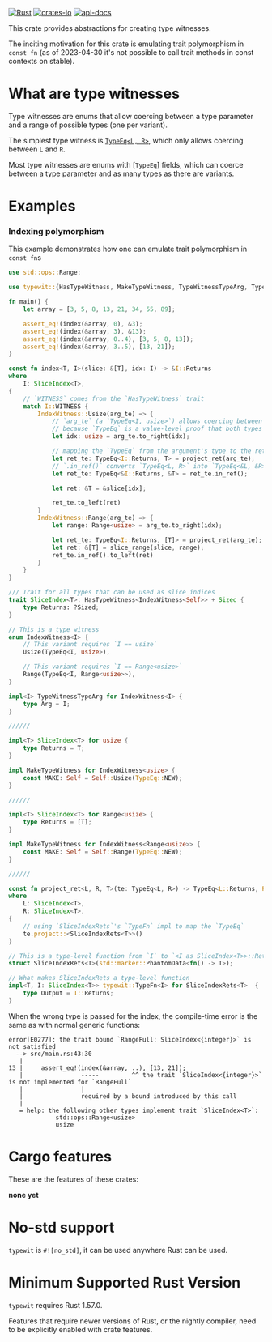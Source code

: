 [![Rust](https://github.com/rodrimati1992/typewit/workflows/Rust/badge.svg)](https://github.com/rodrimati1992/typewit/actions)
[![crates-io](https://img.shields.io/crates/v/typewit.svg)](https://crates.io/crates/typewit)
[![api-docs](https://docs.rs/typewit/badge.svg)](https://docs.rs/typewit/*)


This crate provides abstractions for creating type witnesses.

The inciting motivation for this crate is emulating trait polymorphism in `const fn`
(as of 2023-04-30 it's not possible to call trait methods in const contexts on stable).

# What are type witnesses

Type witnesses are enums that allow coercing between a type parameter and a
range of possible types (one per variant).

The simplest type witness is [`TypeEq<L, R>`](crate::TypeEq),
which only allows coercing between `L` and `R`.

Most type witnesses are enums with [`TypeEq`] fields,
which can coerce between a type parameter and as many types as there are variants.

# Examples

<span id="example0"></span>
### Indexing polymorphism

This example demonstrates how one can emulate trait polymorphism in `const fn`s

```rust
use std::ops::Range;

use typewit::{HasTypeWitness, MakeTypeWitness, TypeWitnessTypeArg, TypeEq};

fn main() {
    let array = [3, 5, 8, 13, 21, 34, 55, 89];

    assert_eq!(index(&array, 0), &3);
    assert_eq!(index(&array, 3), &13);
    assert_eq!(index(&array, 0..4), [3, 5, 8, 13]);
    assert_eq!(index(&array, 3..5), [13, 21]);
}

const fn index<T, I>(slice: &[T], idx: I) -> &I::Returns
where
    I: SliceIndex<T>,
{
    // `WITNESS` comes from the `HasTypeWitness` trait
    match I::WITNESS {
        IndexWitness::Usize(arg_te) => {
            // `arg_te` (a `TypeEq<I, usize>`) allows coercing between `I` and `usize`,
            // because `TypeEq` is a value-level proof that both types are the same.
            let idx: usize = arg_te.to_right(idx);

            // mapping the `TypeEq` from the argument's type to the return type.
            let ret_te: TypeEq<I::Returns, T> = project_ret(arg_te);
            // `.in_ref()` converts `TypeEq<L, R>` into `TypeEq<&L, &R>`
            let ret_te: TypeEq<&I::Returns, &T> = ret_te.in_ref();

            let ret: &T = &slice[idx];

            ret_te.to_left(ret)
        }
        IndexWitness::Range(arg_te) => {
            let range: Range<usize> = arg_te.to_right(idx);

            let ret_te: TypeEq<I::Returns, [T]> = project_ret(arg_te);
            let ret: &[T] = slice_range(slice, range);
            ret_te.in_ref().to_left(ret)
        }
    }
}

/// Trait for all types that can be used as slice indices
trait SliceIndex<T>: HasTypeWitness<IndexWitness<Self>> + Sized {
    type Returns: ?Sized;
}

// This is a type witness
enum IndexWitness<I> {
    // This variant requires `I == usize`
    Usize(TypeEq<I, usize>),

    // This variant requires `I == Range<usize>`
    Range(TypeEq<I, Range<usize>>),
}

impl<I> TypeWitnessTypeArg for IndexWitness<I> {
    type Arg = I;
}

//////

impl<T> SliceIndex<T> for usize {
    type Returns = T;
}

impl MakeTypeWitness for IndexWitness<usize> {
    const MAKE: Self = Self::Usize(TypeEq::NEW);
}

//////

impl<T> SliceIndex<T> for Range<usize> {
    type Returns = [T];
}

impl MakeTypeWitness for IndexWitness<Range<usize>> {
    const MAKE: Self = Self::Range(TypeEq::NEW);
}

//////

const fn project_ret<L, R, T>(te: TypeEq<L, R>) -> TypeEq<L::Returns, R::Returns>
where
    L: SliceIndex<T>,
    R: SliceIndex<T>,
{
    // using `SliceIndexRets`'s `TypeFn` impl to map the `TypeEq`
    te.project::<SliceIndexRets<T>>()
}

// This is a type-level function from `I` to `<I as SliceIndex<T>>::Returns`
struct SliceIndexRets<T>(std::marker::PhantomData<fn() -> T>);

// What makes SliceIndexRets a type-level function
impl<T, I: SliceIndex<T>> typewit::TypeFn<I> for SliceIndexRets<T>  {
    type Output = I::Returns;
}
```

When the wrong type is passed for the index,
the compile-time error is the same as with normal generic functions:
```text
error[E0277]: the trait bound `RangeFull: SliceIndex<{integer}>` is not satisfied
  --> src/main.rs:43:30
   |
13 |     assert_eq!(index(&array, ..), [13, 21]);
   |                -----         ^^ the trait `SliceIndex<{integer}>` is not implemented for `RangeFull`
   |                |
   |                required by a bound introduced by this call
   |
   = help: the following other types implement trait `SliceIndex<T>`:
             std::ops::Range<usize>
             usize
```

# Cargo features

These are the features of these crates:

**none yet**


# No-std support

`typewit` is `#![no_std]`, it can be used anywhere Rust can be used.

# Minimum Supported Rust Version

`typewit` requires Rust 1.57.0.

Features that require newer versions of Rust, or the nightly compiler,
need to be explicitly enabled with crate features.
